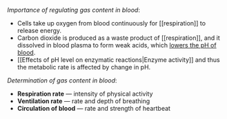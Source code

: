*Importance of regulating gas content in blood*:
- Cells take up oxygen from blood continuously for [[respiration]] to release energy.
- Carbon dioxide is produced as a waste product of [[respiration]], and it dissolved in blood plasma to form weak acids, which <u>lowers the pH of blood</u>.
- [[Effects of pH level on enzymatic reactions|Enzyme activity]] and thus the metabolic rate is affected by change in pH.

*Determination of gas content in blood*:
- **Respiration rate** — intensity of physical activity
- **Ventilation rate** — rate and depth of breathing
- **Circulation of blood** — rate and strength of heartbeat
